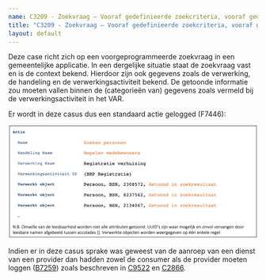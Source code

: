 ```yaml
---
name: C3209 - Zoekvraag – Vooraf gedefinieerde zoekcriteria, vooraf gedefinieerde resultaatvelden
title: "C3209 - Zoekvraag – Vooraf gedefinieerde zoekcriteria, vooraf gedefinieerde resultaatvelden"
layout: default
---
```

Deze case richt zich op een voorgeprogrammeerde zoekvraag in een gemeentelijke applicatie. In een dergelijke situatie staat de zoekvraag vast en is de context bekend. Hierdoor zijn ook gegevens zoals de verwerking, de handeling en de verwerkingsactiviteit bekend. De getoonde informatie zou moeten vallen binnen de (categorieën van) gegevens zoals vermeld bij de verwerkingsactiviteit in het VAR.

Er wordt in deze casus dus een standaard actie gelogged (F7446):

<img src="./_assets/3209_1.png" alt="" width="700"/>

Indien er in deze casus sprake was geweest van de aanroep van een dienst van een provider dan hadden zowel de consumer als de provider moeten loggen ([B7259](./7259.md)) zoals beschreven in [C9522](./9522.md) en [C2866](./2866.md).
